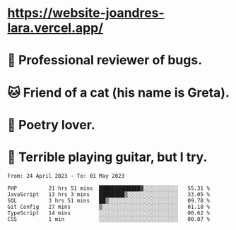 # https://website-joandres-lara.vercel.app/
# 🐛 Professional reviewer of bugs.
# 🐱 Friend of a cat (his name is Greta).
# 📜 Poetry lover.
# 🎸 Terrible playing guitar, but I try.

<!--START_SECTION:waka-->

```text
From: 24 April 2023 - To: 01 May 2023

PHP          21 hrs 51 mins  █████████████▓░░░░░░░░░░░   55.31 %
JavaScript   13 hrs 3 mins   ████████▒░░░░░░░░░░░░░░░░   33.05 %
SQL          3 hrs 51 mins   ██▒░░░░░░░░░░░░░░░░░░░░░░   09.78 %
Git Config   27 mins         ▒░░░░░░░░░░░░░░░░░░░░░░░░   01.18 %
TypeScript   14 mins         ░░░░░░░░░░░░░░░░░░░░░░░░░   00.62 %
CSS          1 min           ░░░░░░░░░░░░░░░░░░░░░░░░░   00.07 %
```

<!--END_SECTION:waka-->
